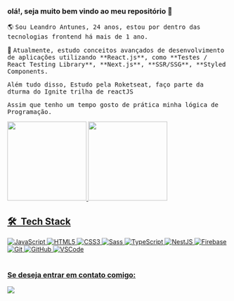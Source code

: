 ### olá!, seja muito bem vindo ao meu repositório 👋

<p> 🌎 <samp> Sou Leandro Antunes, 24 anos, estou por dentro das tecnologias frontend há mais de 1 ano.</p> 

<p> 🎯 <samp> Atualmente, estudo conceitos avançados de desenvolvimento de aplicações utilizando **React.js**, como **Testes / React Testing Library**, **Next.js**, **SSR/SSG**,  **Styled Components.</p>

<p> <samp> Além tudo disso, Estudo pela Roketseat, faço parte da dturma do  Ignite trilha de reactJS</p>

<p> <samp> Assim que tenho um tempo gosto de prática minha lógica de Programação.

<div>
  <a href="https://github.com/leandrotune">
  <img height="180em" src="https://github-readme-stats.vercel.app/api?username=leandrotune&show_icons=true&theme=tokyonight&include_all_commits=true&count_private=true"/>
  <img height="180em" src="https://github-readme-stats.vercel.app/api/top-langs/?username=leandrotune&layout=compact&langs_count=7&theme=tokyonight"/>
</div>

## 🛠 &nbsp;Tech Stack

![JavaScript](https://img.shields.io/badge/-JavaScript-black?style=flat-square&logo=javascript)
![HTML5](https://img.shields.io/badge/-HTML5-E34F26?style=flat-square&logo=html5&logoColor=white)
![CSS3](https://img.shields.io/badge/-CSS3-1572B6?style=flat-square&logo=css3)
![Sass](https://img.shields.io/badge/-Sass-CC6699?style=flat-square&logo=sass&logoColor=white)
![TypeScript](https://img.shields.io/badge/-TypeScript-007ACC?style=flat-square&logo=typescript)
![NestJS](https://img.shields.io/badge/-NestJS-E0234E?style=flat-square&logo=nestjs&logoColor=white)
![Firebase](https://img.shields.io/badge/Firebase-FFCA28?style=flat-square&logo=firebase&logoColor=white)
![Git](https://img.shields.io/badge/-Git-black?style=flat-square&logo=git)
![GitHub](https://img.shields.io/badge/-GitHub-181717?style=flat-square&logo=github)
![VSCode](https://img.shields.io/badge/-VSCode-007ACC?style=flat-square&logo=visual-studio-code&logoColor=white)
<br><br>
  
  ### Se deseja entrar em contato comigo:
   <p align="left">
    <a href="https://www.linkedin.com/in/leandro-a-3b759b95" alt="Linkedin">
      <img src="https://img.shields.io/badge/-Linkedin-1C1C1C?style=for-the-badge&logo=Linkedin&logoColor=00FFFF&link=https://www.linkedin.com/in/iuricode"/>
    </a>
   </p>
